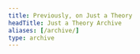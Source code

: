 ```yaml
---
title: Previously, on Just a Theory
headTitle: Just a Theory Archive
aliases: [/archive/]
type: archive
---
```

